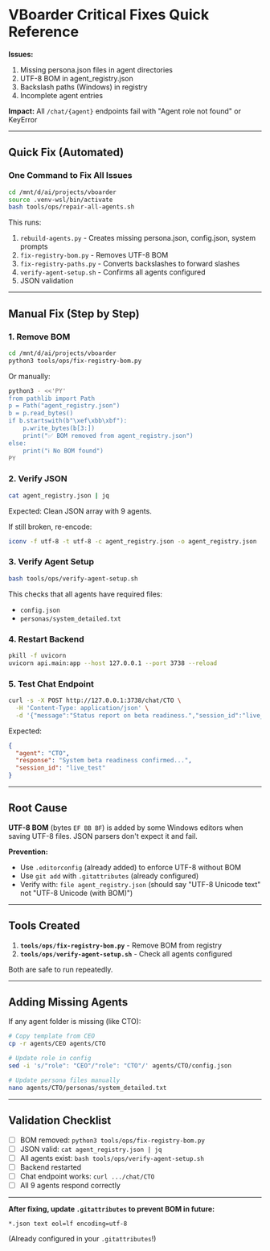 # VBoarder Critical Fixes Quick Reference

**Issues:**

1. Missing persona.json files in agent directories
2. UTF-8 BOM in agent_registry.json
3. Backslash paths (Windows) in registry
4. Incomplete agent entries

**Impact:** All `/chat/{agent}` endpoints fail with "Agent role not found" or KeyError

---

## Quick Fix (Automated)

### One Command to Fix All Issues

```bash
cd /mnt/d/ai/projects/vboarder
source .venv-wsl/bin/activate
bash tools/ops/repair-all-agents.sh
```

This runs:

1. `rebuild-agents.py` - Creates missing persona.json, config.json, system prompts
2. `fix-registry-bom.py` - Removes UTF-8 BOM
3. `fix-registry-paths.py` - Converts backslashes to forward slashes
4. `verify-agent-setup.sh` - Confirms all agents configured
5. JSON validation

---

## Manual Fix (Step by Step)

### 1. Remove BOM

```bash
cd /mnt/d/ai/projects/vboarder
python3 tools/ops/fix-registry-bom.py
```

Or manually:

```bash
python3 - <<'PY'
from pathlib import Path
p = Path("agent_registry.json")
b = p.read_bytes()
if b.startswith(b"\xef\xbb\xbf"):
    p.write_bytes(b[3:])
    print("✅ BOM removed from agent_registry.json")
else:
    print("ℹ️ No BOM found")
PY
```

### 2. Verify JSON

```bash
cat agent_registry.json | jq
```

Expected: Clean JSON array with 9 agents.

If still broken, re-encode:

```bash
iconv -f utf-8 -t utf-8 -c agent_registry.json -o agent_registry.json
```

### 3. Verify Agent Setup

```bash
bash tools/ops/verify-agent-setup.sh
```

This checks that all agents have required files:

- `config.json`
- `personas/system_detailed.txt`

### 4. Restart Backend

```bash
pkill -f uvicorn
uvicorn api.main:app --host 127.0.0.1 --port 3738 --reload
```

### 5. Test Chat Endpoint

```bash
curl -s -X POST http://127.0.0.1:3738/chat/CTO \
  -H 'Content-Type: application/json' \
  -d '{"message":"Status report on beta readiness.","session_id":"live_test"}' | jq
```

Expected:

```json
{
  "agent": "CTO",
  "response": "System beta readiness confirmed...",
  "session_id": "live_test"
}
```

---

## Root Cause

**UTF-8 BOM** (bytes `EF BB BF`) is added by some Windows editors when saving UTF-8 files. JSON parsers don't expect it and fail.

**Prevention:**

- Use `.editorconfig` (already added) to enforce UTF-8 without BOM
- Use `git add` with `.gitattributes` (already configured)
- Verify with: `file agent_registry.json` (should say "UTF-8 Unicode text" not "UTF-8 Unicode (with BOM)")

---

## Tools Created

1. **`tools/ops/fix-registry-bom.py`** - Remove BOM from registry
2. **`tools/ops/verify-agent-setup.sh`** - Check all agents configured

Both are safe to run repeatedly.

---

## Adding Missing Agents

If any agent folder is missing (like CTO):

```bash
# Copy template from CEO
cp -r agents/CEO agents/CTO

# Update role in config
sed -i 's/"role": "CEO"/"role": "CTO"/' agents/CTO/config.json

# Update persona files manually
nano agents/CTO/personas/system_detailed.txt
```

---

## Validation Checklist

- [ ] BOM removed: `python3 tools/ops/fix-registry-bom.py`
- [ ] JSON valid: `cat agent_registry.json | jq`
- [ ] All agents exist: `bash tools/ops/verify-agent-setup.sh`
- [ ] Backend restarted
- [ ] Chat endpoint works: `curl .../chat/CTO`
- [ ] All 9 agents respond correctly

---

**After fixing, update `.gitattributes` to prevent BOM in future:**

```gitattributes
*.json text eol=lf encoding=utf-8
```

(Already configured in your `.gitattributes`!)
